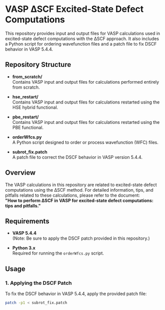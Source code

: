 # VASP ∆SCF Excited-State Defect Computations

This repository provides input and output files for VASP calculations used in excited-state defect computations with the ∆SCF approach. It also includes a Python script for ordering wavefunction files and a patch file to fix DSCF behavior in VASP 5.4.4.

## Repository Structure

- **from_scratch/**  
  Contains VASP input and output files for calculations performed entirely from scratch.

- **hse_restart/**  
  Contains VASP input and output files for calculations restarted using the HSE hybrid functional.

- **pbe_restart/**  
  Contains VASP input and output files for calculations restarted using the PBE functional.

- **orderWfcs.py**  
  A Python script designed to order or process wavefunction (WFC) files.

- **subrot_fix.patch**  
  A patch file to correct the DSCF behavior in VASP version 5.4.4.

## Overview

The VASP calculations in this repository are related to excited-state defect computations using the ∆SCF method. For detailed information, tips, and pitfalls related to these calculations, please refer to the document:  
**"How to perform ∆SCF in VASP for excited-state defect computations: tips and pitfalls."**

## Requirements

- **VASP 5.4.4**  
  (Note: Be sure to apply the DSCF patch provided in this repository.)

- **Python 3.x**  
  Required for running the `orderWfcs.py` script.

## Usage

### 1. Applying the DSCF Patch

To fix the DSCF behavior in VASP 5.4.4, apply the provided patch file:

```bash
patch -p1 < subrot_fix.patch
